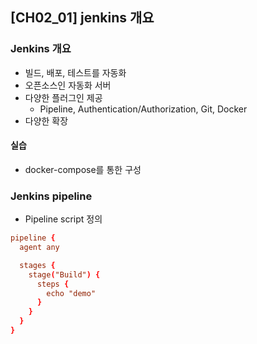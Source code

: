 ## [CH02_01] jenkins 개요

### Jenkins 개요
- 빌드, 배포, 테스트를 자동화
- 오픈소스인 자동화 서버
- 다양한 플러그인 제공
  - Pipeline, Authentication/Authorization, Git, Docker
- 다양한 확장

#### 실습
- docker-compose를 통한 구성

### Jenkins pipeline
- Pipeline script 정의
```conf
pipeline {
  agent any

  stages {
    stage("Build") {
      steps {
        echo "demo"
      }
    }
  }
}
```
